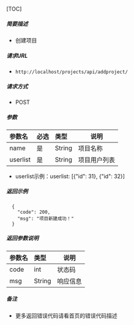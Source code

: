 

[TOC]
    
##### 简要描述

- 创建项目

##### 请求URL
- ` http://localhost/projects/api/addproject/ `
  
##### 请求方式
- POST 

##### 参数

| 参数名         |必选| 类型     | 说明     |
|:------------|:---|:-------|--------|
| name        |是  | String | 项目名称   |
| userlist    |是  | String | 项目用户列表 |
- userlist示例：userlist: [{"id": 31}, {"id": 32}]

##### 返回示例 

``` 
  {
    "code": 200,
    "msg": "项目新建成功！"
  }
```

##### 返回参数说明 

|参数名|类型|说明|
|:-----  |:-----|-----                           |
|code |int   |状态码  |
|msg |String   |响应信息  |


##### 备注 

- 更多返回错误代码请看首页的错误代码描述




